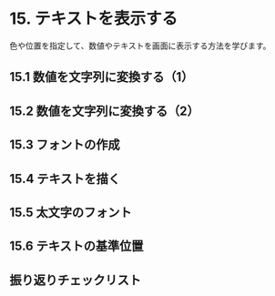 # 15. テキストを表示する
色や位置を指定して、数値やテキストを画面に表示する方法を学びます。

## 15.1 数値を文字列に変換する（1）



## 15.2 数値を文字列に変換する（2）



## 15.3 フォントの作成



## 15.4 テキストを描く



## 15.5 太文字のフォント



## 15.6 テキストの基準位置



## 振り返りチェックリスト



